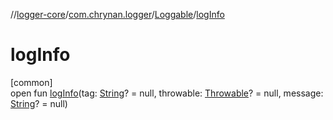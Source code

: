 //[logger-core](../../../index.md)/[com.chrynan.logger](../index.md)/[Loggable](index.md)/[logInfo](log-info.md)

# logInfo

[common]\
open fun [logInfo](log-info.md)(tag: [String](https://kotlinlang.org/api/latest/jvm/stdlib/kotlin/-string/index.html)? = null, throwable: [Throwable](https://kotlinlang.org/api/latest/jvm/stdlib/kotlin/-throwable/index.html)? = null, message: [String](https://kotlinlang.org/api/latest/jvm/stdlib/kotlin/-string/index.html)? = null)
